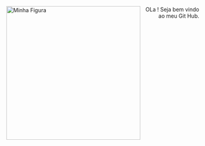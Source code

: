 <div>
  <img src="https://i.pinimg.com/originals/aa/59/d1/aa59d139b93dde70ff207187c9f1d8bd.gif" height="350" width="350" alt="Minha Figura" align="left">
  <p align="right">OLa ! Seja bem vindo ao meu Git Hub.</p>
</div>
